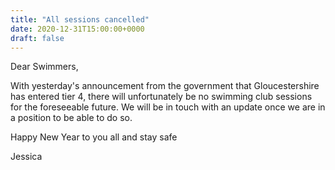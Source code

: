 ```yaml
---
title: "All sessions cancelled"
date: 2020-12-31T15:00:00+0000
draft: false
---
```

Dear Swimmers,

With yesterday's announcement from the government that Gloucestershire has entered tier 4, there will unfortunately be no swimming club sessions for the foreseeable future. We will be in touch with an update once we are in a position to be able to do so.

Happy New Year to you all and stay safe

Jessica
<!--more-->
